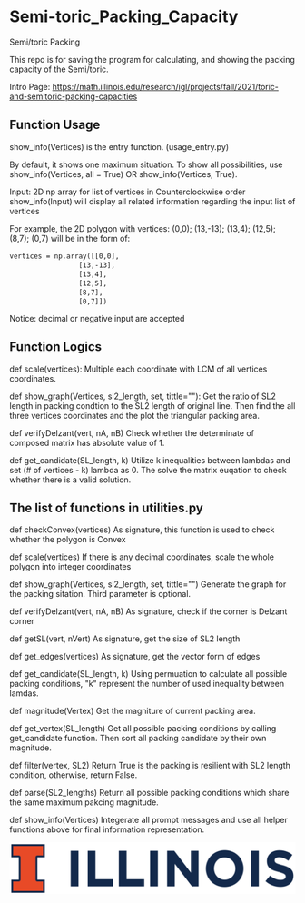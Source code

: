 # Semi-toric_Packing_Capacity
Semi/toric Packing

This repo is for saving the program for calculating, and showing the packing capacity of the Semi/toric.

Intro Page:
https://math.illinois.edu/research/igl/projects/fall/2021/toric-and-semitoric-packing-capacities


## Function Usage
show_info(Vertices) is the entry function. (usage_entry.py)

By default, it shows one maximum situation. To show all possibilities, use show_info(Vertices, all = True) OR show_info(Vertices, True).

Input: 2D np array for list of vertices in Counterclockwise order
show_info(Input) will display all related information regarding the input list of vertices

For example, the 2D polygon with vertices: (0,0); (13,-13); (13,4); (12,5); (8,7); (0,7) will be in the form of:
```
vertices = np.array([[0,0],
                 [13,-13],
                 [13,4],
                 [12,5],
                 [8,7],
                 [0,7]])
```
Notice: decimal or negative input are accepted
## Function Logics
def scale(vertices):
    Multiple each coordinate with LCM of all vertices coordinates.

def show_graph(Vertices, sl2_length, set, tittle=""):
    Get the ratio of SL2 length in packing condtion to the SL2 length of original line. Then find the all three vertices coordinates and the plot the triangular packing area.

def verifyDelzant(vert, nA, nB)
    Check whether the determinate of composed matrix has absolute value of 1.

def get_candidate(SL_length, k)
    Utilize k inequalities between lambdas and set (# of vertices - k) lambda as 0. The solve the matrix euqation to check whether there is a valid solution.




## The list of functions in utilities.py

def checkConvex(vertices)
As signature, this function is used to check whether the polygon is Convex

def scale(vertices)
If there is any decimal coordinates, scale the whole polygon into integer coordinates

def show_graph(Vertices, sl2_length, set, tittle="")
Generate the graph for the packing sitation. Third parameter is optional.

def verifyDelzant(vert, nA, nB)
As signature, check if the corner is Delzant corner

def getSL(vert, nVert)
As signature, get the size of SL2 length

def get_edges(vertices)
As signature, get the vector form of edges

def get_candidate(SL_length, k)
Using permuation to calculate all possible packing conditions, "k" represent the number of used inequality between lamdas.

def magnitude(Vertex)
Get the magniture of current packing area.

def get_vertex(SL_length)
Get all possible packing conditions by calling get_candidate function. Then sort all packing candidate by their own magnitude.

def filter(vertex, SL2)
Return True is the packing is resilient with SL2 length condition, otherwise, return False.

def parse(SL2_lengths)
Return all possible packing conditions which share the same maximum pakcing magnitude.

def show_info(Vertices)
Integerate all prompt messages and use all helper functions above for final information representation. 


![image](https://github.com/CoulsonZhang/Semi-toric_Packing_Capacity/blob/main/Image/UIUC_logo.png)
